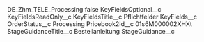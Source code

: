 <?xml version="1.0" encoding="UTF-8"?>
<CustomMetadata xmlns="http://soap.sforce.com/2006/04/metadata" xmlns:xsi="http://www.w3.org/2001/XMLSchema-instance" xmlns:xsd="http://www.w3.org/2001/XMLSchema">
    <label>DE_Zhm_TELE_Processing</label>
    <protected>false</protected>
    <values>
        <field>KeyFieldsOptional__c</field>
        <value xsi:nil="true"/>
    </values>
    <values>
        <field>KeyFieldsReadOnly__c</field>
        <value xsi:nil="true"/>
    </values>
    <values>
        <field>KeyFieldsTitle__c</field>
        <value xsi:type="xsd:string">Pflichtfelder</value>
    </values>
    <values>
        <field>KeyFields__c</field>
        <value xsi:nil="true"/>
    </values>
    <values>
        <field>OrderStatus__c</field>
        <value xsi:type="xsd:string">Processing</value>
    </values>
    <values>
        <field>Pricebook2Id__c</field>
        <value xsi:type="xsd:string">01s6M000002XHXt</value>
    </values>
    <values>
        <field>StageGuidanceTitle__c</field>
        <value xsi:type="xsd:string">Bestellanleitung</value>
    </values>
    <values>
        <field>StageGuidance__c</field>
        <value xsi:nil="true"/>
    </values>
</CustomMetadata>
